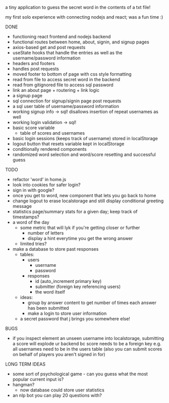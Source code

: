 a tiny application to guess the secret word in the contents of a txt file!

my first solo experience with connecting nodejs and react; was a fun time :)

DONE
- functioning react frontend and nodejs backend
- functional routes between home, about, signin, and signup pages
- axios-based get and post requests
- useState hooks that handle the entries as well as the username/password information
- headers and footers
- handles post requests
- moved footer to bottom of page with css style formatting
- read from file to access secret word in the backend
- read from gitignored file to access sql password
- link an about page + routering + link logic
- a signup page
- sql connection for signup/signin page post requests
- a sql user table of username/password information
- working signup info -> sql! disallows insertion of repeat usernames as well
- working login validation -> sql!
- basic score variable
    - table of scores and usernames
- basic login sessions (keeps track of username) stored in localStorage
- logout button that resets variable kept in localStorage
- conditionally rendered components
- randomized word selection and word/score resetting and successful guess

TODO
- refactor 'word' in home.js
- look into cookies for safer login?
- sign in with google?
- once you get to word, new component that lets you go back to home
- change logout to erase localstorage and still display conditional greeting message
- statistics page/summary stats for a given day; keep track of timestamps?
- a word of the day
    - some metric that will lyk if you're getting closer or further
        - number of letters
        - display a hint everytime you get the wrong answer
    - limited tries?
- make a database to store past responses
    - tables:
        - users
            - username
            - password
        - responses
            - id (auto_increment primary key)
            - submitter (foreign key referencing users)
            - the word itself
    - ideas:
        - group by answer content to get number of times each answer has been submitted
        - make a login to store user information
    - a secret password that j brings you somewhere else!

BUGS
- if you inspect element an unseen username into localstorage, submitting a score will explode ur backend bc  score needs to be a foreign key e.g. all usernames need to be in the users table (also you can submit scores on behalf of players you aren't signed in for)

LONG TERM IDEAS
- some sort of psychological game - can you guess what the most popular current input is?
- hangman?
    - now database could store user statistics
- an nlp bot you can play 20 questions with?


